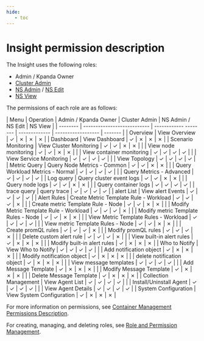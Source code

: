 ```yaml
---
hide:
   - toc
---
```


# Insight permission description

The Insight uses the following roles:

- Admin / Kpanda Owner
- [Cluster Admin](../../kpanda/user-guide/permissions/permission-brief.md#cluster-admin)
- [NS Admin](../../kpanda/user-guide/permissions/permission-brief.md#ns-admin) / [NS Edit](../../kpanda/user-guide/permissions/permission-brief.md#ns-edit)
- [NS View](../../kpanda/user-guide/permissions/permission-brief.md#ns-view)

The permissions of each role are as follows:

<!--
You have permission to use `&check;`, but you don't have permission to use `&cross;`
-->

| Menu | Operation | Admin / Kpanda Owner | Cluster Admin | NS Admin / NS Edit | NS View |
| -------- | --------------------------- | ------------ -------- | ------------- | ------------------ | ------- |
| Overview | View Overview | &check; | &cross; | &cross; | &cross; |
| Dashboard | View Dashboard | &check; | &cross; | &cross; | &cross; |
| Scenario Monitoring | View Cluster Monitoring | &check; | &check; | &cross; | &cross; |
| | View node monitoring | &check; | &check; | &cross; | &cross; |
| | View container monitoring | &check; | &check; | &check; | &check; |
| | View Service Monitoring | &check; | &check; | &check; | &check; |
| | View Topology | &check; | &check; | &check; | &check; |
| Metric Query | Query Node Metrics - Common | &check; | &check; | &cross; | &cross; |
| | Query Workload Metrics - Normal | &check; | &check; | &check; | &check; |
| | Query Metrics - Advanced | &check; | &check; | &check; | &check; |
| Log query | Query cluster event logs | &check; | &check; | &cross; | &cross; |
| | Query node logs | &check; | &check; | &cross; | &cross; |
| | Query container logs | &check; | &check; | &check; | &check; |
| trace query | query trace | &check; | &check; | &check; | &check; |
| alert List | View alert Events | &check; | &check; | &check; | &check; |
| Alert Rules | Create Metric Template Rule - Workload | &check; | &check; | &check; | &cross; |
| | Create metric Template Rule - Node | &check; | &check; | &cross; | &cross; |
| | Modify Metric Template Rule - Workload | &check; | &check; | &check; | &cross; |
| | Modify metric Template Rules - Node | &check; | &check; | &cross; | &cross; |
| | View Metric Template Rules - Workload | &check; | &check; | &check; | &check; |
| | View metric Template Rules - Node | &check; | &check; | &cross; | &cross; |
| | Create promQL rules | &check; | &check; | &check; | &cross; |
| | Modify promQL rules | &check; | &check; | &check; | &cross; |
| | Delete custom alert rule | &check; | &check; | &check; | &cross; |
| | View built-in alert rules | &check; | &cross; | &cross; | &cross; |
| | Modify built-in alert rules | &check; | &cross; | &cross; | &cross; |
| Who to Notify | View Who to Notify | &check; | &check; | &check; | &check; |
| | Add notification object | &check; | &cross; | &cross; | &cross; |
| | Modify notification object | &check; | &cross; | &cross; | &cross; |
| | delete notification object | &check; | &cross; | &cross; | &cross; |
| | View message templates | &check; | &check; | &check; | &check; |
| | Add Message Template | &check; | &cross; | &cross; | &cross; |
| | Modify Message Template | &check; | &cross; | &cross; | &cross; |
| | Delete Message Template | &check; | &cross; | &cross; | &cross; |
| Collection Management | View Agent List | &check; | &check; | &check; | &check; |
| | Install/Uninstall Agent | &check; | &check; | &check; | &check; |
| | View Agent Details | &check; | &check; | &check; | &check; |
| System Configuration | View System Configuration | &check; | &cross; | &cross; | &cross; |

For more information on permissions, see [Container Management Permissions Description](../../kpanda/user-guide/permissions/permission-brief.md).

For creating, managing, and deleting roles, see [Role and Permission Management](../../ghippo/user-guide/access-control/role.md).
